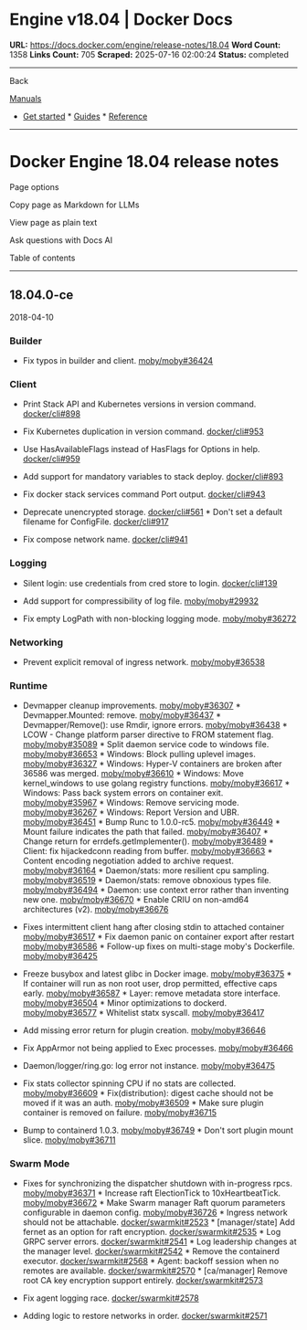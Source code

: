 # Engine v18.04 | Docker Docs

**URL:** https://docs.docker.com/engine/release-notes/18.04
**Word Count:** 1358
**Links Count:** 705
**Scraped:** 2025-07-16 02:00:24
**Status:** completed

---

Back

[Manuals](https://docs.docker.com/manuals/)

  * [Get started](https://docs.docker.com/get-started/)   * [Guides](https://docs.docker.com/guides/)   * [Reference](https://docs.docker.com/reference/)

* * *

# Docker Engine 18.04 release notes

Page options

Copy page as Markdown for LLMs

View page as plain text

Ask questions with Docs AI

Table of contents

* * *

## 18.04.0-ce

2018-04-10

### Builder

  * Fix typos in builder and client. [moby/moby\#36424](https://github.com/moby/moby/pull/36424)

### Client

  * Print Stack API and Kubernetes versions in version command. [docker/cli\#898](https://github.com/docker/cli/pull/898)

  * Fix Kubernetes duplication in version command. [docker/cli\#953](https://github.com/docker/cli/pull/953)

  * Use HasAvailableFlags instead of HasFlags for Options in help. [docker/cli\#959](https://github.com/docker/cli/pull/959)

  * Add support for mandatory variables to stack deploy. [docker/cli\#893](https://github.com/docker/cli/pull/893)

  * Fix docker stack services command Port output. [docker/cli\#943](https://github.com/docker/cli/pull/943)

  * Deprecate unencrypted storage. [docker/cli\#561](https://github.com/docker/cli/pull/561)   * Don't set a default filename for ConfigFile. [docker/cli\#917](https://github.com/docker/cli/pull/917)

  * Fix compose network name. [docker/cli\#941](https://github.com/docker/cli/pull/941)

### Logging

  * Silent login: use credentials from cred store to login. [docker/cli\#139](https://github.com/docker/cli/pull/139)

  * Add support for compressibility of log file. [moby/moby\#29932](https://github.com/moby/moby/pull/29932)

  * Fix empty LogPath with non-blocking logging mode. [moby/moby\#36272](https://github.com/moby/moby/pull/36272)

### Networking

  * Prevent explicit removal of ingress network. [moby/moby\#36538](https://github.com/moby/moby/pull/36538)

### Runtime

  * Devmapper cleanup improvements. [moby/moby\#36307](https://github.com/moby/moby/pull/36307)   * Devmapper.Mounted: remove. [moby/moby\#36437](https://github.com/moby/moby/pull/36437)   * Devmapper/Remove\(\): use Rmdir, ignore errors. [moby/moby\#36438](https://github.com/moby/moby/pull/36438)   * LCOW - Change platform parser directive to FROM statement flag. [moby/moby\#35089](https://github.com/moby/moby/pull/35089)   * Split daemon service code to windows file. [moby/moby\#36653](https://github.com/moby/moby/pull/36653)   * Windows: Block pulling uplevel images. [moby/moby\#36327](https://github.com/moby/moby/pull/36327)   * Windows: Hyper-V containers are broken after 36586 was merged. [moby/moby\#36610](https://github.com/moby/moby/pull/36610)   * Windows: Move kernel\_windows to use golang registry functions. [moby/moby\#36617](https://github.com/moby/moby/pull/36617)   * Windows: Pass back system errors on container exit. [moby/moby\#35967](https://github.com/moby/moby/pull/35967)   * Windows: Remove servicing mode. [moby/moby\#36267](https://github.com/moby/moby/pull/36267)   * Windows: Report Version and UBR. [moby/moby\#36451](https://github.com/moby/moby/pull/36451)   * Bump Runc to 1.0.0-rc5. [moby/moby\#36449](https://github.com/moby/moby/pull/36449)   * Mount failure indicates the path that failed. [moby/moby\#36407](https://github.com/moby/moby/pull/36407)   * Change return for errdefs.getImplementer\(\). [moby/moby\#36489](https://github.com/moby/moby/pull/36489)   * Client: fix hijackedconn reading from buffer. [moby/moby\#36663](https://github.com/moby/moby/pull/36663)   * Content encoding negotiation added to archive request. [moby/moby\#36164](https://github.com/moby/moby/pull/36164)   * Daemon/stats: more resilient cpu sampling. [moby/moby\#36519](https://github.com/moby/moby/pull/36519)   * Daemon/stats: remove obnoxious types file. [moby/moby\#36494](https://github.com/moby/moby/pull/36494)   * Daemon: use context error rather than inventing new one. [moby/moby\#36670](https://github.com/moby/moby/pull/36670)   * Enable CRIU on non-amd64 architectures \(v2\). [moby/moby\#36676](https://github.com/moby/moby/pull/36676)

  * Fixes intermittent client hang after closing stdin to attached container [moby/moby\#36517](https://github.com/moby/moby/pull/36517)   * Fix daemon panic on container export after restart [moby/moby\#36586](https://github.com/moby/moby/pull/36586)   * Follow-up fixes on multi-stage moby's Dockerfile. [moby/moby\#36425](https://github.com/moby/moby/pull/36425)

  * Freeze busybox and latest glibc in Docker image. [moby/moby\#36375](https://github.com/moby/moby/pull/36375)   * If container will run as non root user, drop permitted, effective caps early. [moby/moby\#36587](https://github.com/moby/moby/pull/36587)   * Layer: remove metadata store interface. [moby/moby\#36504](https://github.com/moby/moby/pull/36504)   * Minor optimizations to dockerd. [moby/moby\#36577](https://github.com/moby/moby/pull/36577)   * Whitelist statx syscall. [moby/moby\#36417](https://github.com/moby/moby/pull/36417)

  * Add missing error return for plugin creation. [moby/moby\#36646](https://github.com/moby/moby/pull/36646)

  * Fix AppArmor not being applied to Exec processes. [moby/moby\#36466](https://github.com/moby/moby/pull/36466)

  * Daemon/logger/ring.go: log error not instance. [moby/moby\#36475](https://github.com/moby/moby/pull/36475)

  * Fix stats collector spinning CPU if no stats are collected. [moby/moby\#36609](https://github.com/moby/moby/pull/36609)   * Fix\(distribution\): digest cache should not be moved if it was an auth. [moby/moby\#36509](https://github.com/moby/moby/pull/36509)   * Make sure plugin container is removed on failure. [moby/moby\#36715](https://github.com/moby/moby/pull/36715)

  * Bump to containerd 1.0.3. [moby/moby\#36749](https://github.com/moby/moby/pull/36749)   * Don't sort plugin mount slice. [moby/moby\#36711](https://github.com/moby/moby/pull/36711)

### Swarm Mode

  * Fixes for synchronizing the dispatcher shutdown with in-progress rpcs. [moby/moby\#36371](https://github.com/moby/moby/pull/36371)   * Increase raft ElectionTick to 10xHeartbeatTick. [moby/moby\#36672](https://github.com/moby/moby/pull/36672)   * Make Swarm manager Raft quorum parameters configurable in daemon config. [moby/moby\#36726](https://github.com/moby/moby/pull/36726)   * Ingress network should not be attachable. [docker/swarmkit\#2523](https://github.com/docker/swarmkit/pull/2523)   * \[manager/state\] Add fernet as an option for raft encryption. [docker/swarmkit\#2535](https://github.com/docker/swarmkit/pull/2535)   * Log GRPC server errors. [docker/swarmkit\#2541](https://github.com/docker/swarmkit/pull/2541)   * Log leadership changes at the manager level. [docker/swarmkit\#2542](https://github.com/docker/swarmkit/pull/2542)   * Remove the containerd executor. [docker/swarmkit\#2568](https://github.com/docker/swarmkit/pull/2568)   * Agent: backoff session when no remotes are available. [docker/swarmkit\#2570](https://github.com/docker/swarmkit/pull/2570)   * \[ca/manager\] Remove root CA key encryption support entirely. [docker/swarmkit\#2573](https://github.com/docker/swarmkit/pull/2573)

  * Fix agent logging race. [docker/swarmkit\#2578](https://github.com/docker/swarmkit/pull/2578)

  * Adding logic to restore networks in order. [docker/swarmkit\#2571](https://github.com/docker/swarmkit/pull/2571)